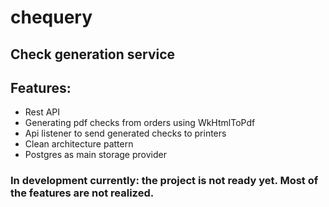 # chequery

## Check generation service

## Features:
- Rest API
- Generating pdf checks from orders using WkHtmlToPdf
- Api listener to send generated checks to printers
- Clean architecture pattern
- Postgres as main storage provider

### In development currently: the project is not ready yet. Most of the features are not realized.